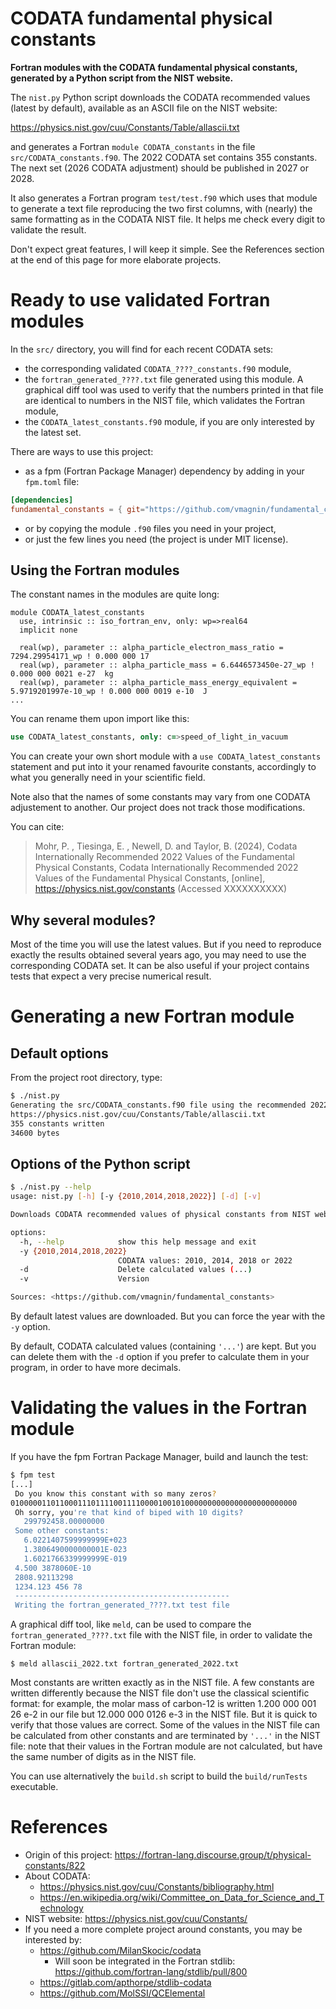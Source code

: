 # CODATA fundamental physical constants

**Fortran modules with the CODATA fundamental physical constants, generated by a Python script from the NIST website.**

The `nist.py` Python script downloads the CODATA recommended values (latest by default), available as an ASCII file on the NIST website:

https://physics.nist.gov/cuu/Constants/Table/allascii.txt

and generates a Fortran `module CODATA_constants` in the file `src/CODATA_constants.f90`. The 2022 CODATA set contains 355 constants. The next set (2026 CODATA adjustment) should be published in 2027 or 2028.

It also generates a Fortran program `test/test.f90` which uses that module to generate a text file reproducing the two first columns, with (nearly) the same formatting as in the CODATA NIST file. It helps me check every digit to validate the result.

Don't expect great features, I will keep it simple. See the References section at the end of this page for more elaborate projects.

# Ready to use validated Fortran modules

In the `src/` directory, you will find for each recent CODATA sets:

- the corresponding validated `CODATA_????_constants.f90` module,
- the `fortran_generated_????.txt` file generated using this module. A graphical diff tool was used to verify that the numbers printed in that file are identical to numbers in the NIST file, which validates the Fortran module,
- the `CODATA_latest_constants.f90` module, if you are only interested by the latest set.

There are ways to use this project:
- as a fpm (Fortran Package Manager) dependency by adding in your `fpm.toml` file:

```toml
[dependencies]
fundamental_constants = { git="https://github.com/vmagnin/fundamental_constants.git" }
```

- or by copying the module `.f90` files you need in your project,
- or just the few lines you need (the project is under MIT license).


## Using the Fortran modules

The constant names in the modules are quite long:

```Fortran
module CODATA_latest_constants
  use, intrinsic :: iso_fortran_env, only: wp=>real64
  implicit none

  real(wp), parameter :: alpha_particle_electron_mass_ratio = 7294.29954171_wp ! 0.000 000 17  
  real(wp), parameter :: alpha_particle_mass = 6.6446573450e-27_wp ! 0.000 000 0021 e-27  kg
  real(wp), parameter :: alpha_particle_mass_energy_equivalent = 5.9719201997e-10_wp ! 0.000 000 0019 e-10  J
...
```

You can rename them upon import like this:

```fortran
use CODATA_latest_constants, only: c=>speed_of_light_in_vacuum
```

You can create your own short module with a `use CODATA_latest_constants` statement and put into it your renamed favourite constants, accordingly to what you generally need in your scientific field.

Note also that the names of some constants may vary from one CODATA adjustement to another. Our project does not track those modifications.

You can cite:

> Mohr, P. , Tiesinga, E. , Newell, D. and Taylor, B. (2024), Codata Internationally Recommended 2022 Values of the Fundamental Physical Constants, Codata Internationally Recommended 2022 Values of the Fundamental Physical Constants, [online], https://physics.nist.gov/constants (Accessed XXXXXXXXXX)


## Why several modules?

Most of the time you will use the latest values. But if you need to reproduce exactly the results obtained several years ago, you may need to use the corresponding CODATA set. It can be also useful if your project contains tests that expect a very precise numerical result.


# Generating a new Fortran module

## Default options

From the project root directory, type:

```bash
$ ./nist.py
Generating the src/CODATA_constants.f90 file using the recommended 2022 values:
https://physics.nist.gov/cuu/Constants/Table/allascii.txt
355 constants written
34600 bytes
```

## Options of the Python script

```bash
$ ./nist.py --help
usage: nist.py [-h] [-y {2010,2014,2018,2022}] [-d] [-v]

Downloads CODATA recommended values of physical constants from NIST website and generates a Fortran module.

options:
  -h, --help            show this help message and exit
  -y {2010,2014,2018,2022}
                        CODATA values: 2010, 2014, 2018 or 2022
  -d                    Delete calculated values (...)
  -v                    Version

Sources: <https://github.com/vmagnin/fundamental_constants>
```

By default latest values are downloaded. But you can force the year with the `-y` option.

By default, CODATA calculated values (containing `'...'`) are kept. But you can delete them with the `-d` option if you prefer to calculate them in your program, in order to have more decimals.


# Validating the values in the Fortran module

If you have the fpm Fortran Package Manager, build and launch the test:

```bash
$ fpm test
[...]
 Do you know this constant with so many zeros?
0100000110110001110111100111100001001010000000000000000000000000
 Oh sorry, you're that kind of biped with 10 digits?
   299792458.00000000     
 Some other constants:
   6.0221407599999999E+023
   1.3806490000000001E-023
   1.6021766339999999E-019
 4.500 3878060E-10        
 2808.92113298            
 1234.123 456 78          
 ------------------------------------------------
 Writing the fortran_generated_????.txt test file
```

A graphical diff tool, like `meld`, can be used to compare the `fortran_generated_????.txt` file with the NIST file, in order to validate the Fortran module:

```shell
$ meld allascii_2022.txt fortran_generated_2022.txt
```

 Most constants are written exactly as in the NIST file. A few constants are written differently because the NIST file don't use the classical scientific format: for example, the molar mass of carbon-12 is written 1.200 000 001 26 e-2 in our file but 12.000 000 0126 e-3 in the NIST file. But it is quick to verify that those values are correct. Some of the values in the NIST file can be calculated from other constants and are terminated by `'...'` in the NIST file: note that their values in the Fortran module are not calculated, but have the same number of digits as in the NIST file.

You can use alternatively the `build.sh` script to build the `build/runTests` executable.


# References
* Origin of this project: https://fortran-lang.discourse.group/t/physical-constants/822
* About CODATA:
    * https://physics.nist.gov/cuu/Constants/bibliography.html
    * https://en.wikipedia.org/wiki/Committee_on_Data_for_Science_and_Technology
* NIST website: https://physics.nist.gov/cuu/Constants/
* If you need a more complete project around constants, you may be interested by:
    * https://github.com/MilanSkocic/codata
        * Will soon be integrated in the Fortran stdlib: https://github.com/fortran-lang/stdlib/pull/800
    * https://gitlab.com/apthorpe/stdlib-codata
    * https://github.com/MolSSI/QCElemental
